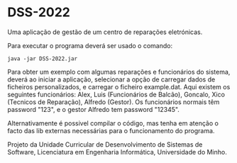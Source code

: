 # DSS-2022

Uma aplicação de gestão de um centro de reparações eletrónicas.


Para executar o programa deverá ser usado o comando:
```
java -jar DSS-2022.jar
```

Para obter um exemplo com algumas reparações e funcionários do sistema, deverá ao iniciar a aplicação, selecionar a opção de carregar dados de ficheiros personalizados, e carregar o ficheiro example.dat. Aqui existem os seguintes funcionários: Alex, Luis (Funcionários de Balcão), Goncalo, Xico (Tecnicos de Reparação), Alfredo (Gestor). Os funcionários normais têm password "123", e o gestor Alfredo tem password "12345". 



Alternativamente é possivel compilar o código, mas tenha em atenção o facto das lib externas necessárias para o funcionamento do programa.


Projeto da Unidade Curricular de Desenvolvimento de Sistemas de Software, Licenciatura em Engenharia Informática, Universidade do Minho.
